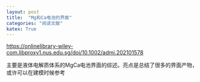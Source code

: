 ```yaml
---
layout: post
title:  "Mg和Ca电池的界面"
categories: "阅读文献"
katex: True
---
```


https://onlinelibrary-wiley-com.libproxy1.nus.edu.sg/doi/10.1002/admi.202101578

主要是液体电解质体系的MgCa电池界面的综述。亮点是总结了很多的界面产物，或许可以在建模时候参考